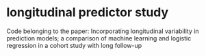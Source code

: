 # longitudinal predictor study
Code belonging to the paper: Incorporating longitudinal variability in prediction models; a comparison of machine learning and logistic regression in a cohort study with long follow-up
